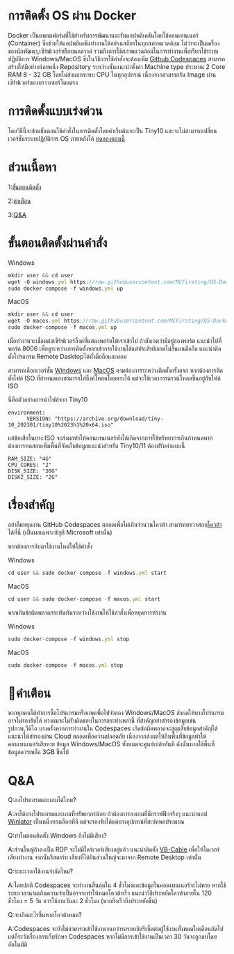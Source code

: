 # การติดตั้ง OS ผ่าน Docker
Docker เป็นแพลตฟอร์มที่ใช้สำหรับการพัฒนาและรันแอปพลิเคชันโดยใช้คอนเทนเนอร์ (Container) ซึ่งช่วยให้แอปพลิเคชันทำงานได้อย่างเสถียรในทุกสภาพแวดล้อม ไม่ว่าจะเป็นเครื่องของนักพัฒนา,เซิร์ฟเวอร์หรือบนคลาวด์ รวมถึงการใช้สภาพแวดล้อมในการทำงานเพื่อเรียกใช้ระบบปฏิบัติการ Windows/MacOS ซึ่งในวิธีการใช้คำสั่งจะต้องเพิ่ม [Github Codespaces](https://github.com/codespaces) สามารถสร้างให้มีอย่างน้อยหนึ่ง Repository ระหว่างนั้นแนะนำตั้งค่า Machine type ประมาณ 2 Core RAM 8 - 32 GB โดยไม่ส่งผลกระทบ CPU ในทุกอุปกรณ์ เนื่องจากสามารถรัน Image ผ่านเซิร์ฟเวอร์ของบราวเซอร์โดยตรง

# การติดตั้งแบบเร่งด่วน
โดยวิธีนี้จะข้ามขั้นตอนใช้คำสั่งในการติดตั้งโดยค่าเริ่มต้นจะเป็น Tiny10 และจะไม่สามารถเปลี่ยนเวอร์ชั่นระบบปฏิบัติการ​ OS​ ภายหลังได้​ [ทดลองตอนนี้](https://github.com/codespaces/new?skip_quickstart=true&machine=basicLinux32gb&repo=938533072&ref=main&devcontainer_path=.devcontainer.json)​

# ส่วนเนื้อหา
1:[ขั้นตอนติดตั้ง](https://github.com/MCFirsting/Windows-Docker-Install-TH/tree/main?tab=readme-ov-file#%E0%B8%82%E0%B8%B1%E0%B9%89%E0%B8%99%E0%B8%95%E0%B8%AD%E0%B8%99%E0%B8%95%E0%B8%B4%E0%B8%94%E0%B8%95%E0%B8%B1%E0%B9%89%E0%B8%87%E0%B8%9C%E0%B9%88%E0%B8%B2%E0%B8%99%E0%B8%84%E0%B8%B3%E0%B8%AA%E0%B8%B1%E0%B9%88%E0%B8%87)

2:[คำเตือน](https://github.com/MCFirsting/Windows-Docker-Install-TH/tree/main?tab=readme-ov-file#%E0%B8%84%E0%B8%B3%E0%B9%80%E0%B8%95%E0%B8%B7%E0%B8%AD%E0%B8%99)

3:[Q&A](https://github.com/MCFirsting/Windows-Docker-Install-TH/tree/main?tab=readme-ov-file#qa)

# ขั้นตอนติดตั้งผ่านคำสั่ง
Windows
```js
mkdir user && cd user
wget -O windows.yml https://raw.githubusercontent.com/MCFirsting/OS-Docker-Install-TH/refs/heads/main/windows.yml
sudo docker-compose -f windows.yml up
```
MacOS
```js
mkdir user && cd user
wget -O macos.yml https://raw.githubusercontent.com/MCFirsting/OS-Docker-Install-TH/refs/heads/main/macos.yml
sudo docker-compose -f macos.yml up
```
เมื่อทำงานจะเชื่อมต่อเซิร์ฟเวอร์ลิ้งค์ที่แสดงพอร์ตให้เราเข้าไป​ ถ้าสังเกตว่ามีอยู่สองพอร์ต แนะนำไปที่พอร์ต 8006 เพื่อดูระหว่างการติดตั้ง​ หากเข้าการใช้งานได้แต่ประสิทธิภาพไม่ลื่นบนมือถือ
แนะนำติดตั้งโปรแกรม​​ Remote​ Dasktop​​ ได้ทั้งมือถือและคอม

สามารถเลือกเวอร์ชั่น [Windows](https://github.com/dockur/windows/?tab=readme-ov-file#how-do-i-select-the-windows-version) และ [MacOS](https://github.com/dockur/macos?tab=readme-ov-file#how-do-i-select-the-macos-version) ตามต้องการระหว่างติดตั้งครั้งแรก หากต้องการติดตั้งไฟล์ ISO ที่กำหนดเองสามารถใส่ลิ้งค์โหลดโดยตรงได้ แต่จะใช้เวลาการดาวน์โหลดขึ้นอยู่กับไฟล์ ISO

นี่คือตัวอย่างการนำไฟล์จาก Tiny10
```
environment:
      VERSION: "https://archive.org/download/tiny-10_202301/tiny10%2023h1%20x64.iso"
```
แต่​ข้อ​เสีย​ในบาง​ ISO จะ​ส่งผลทำ​ไห้​คอนเทนเนอร์​พังได้​​เกิด​จาก​การใช้​ทรัพยากรเกินกำหนด​ หากต้องการทดสอบเพิ่มพื้นที่จัดเก็บข้อมูล​แนะนำ​สำหรับ​ Tiny10/11 ต้อง​ปรับ​ค่า​แบบนี้
```
RAM_SIZE: "4G"
CPU_CORES: "2"
DISK_SIZE: "30G"
DISK2_SIZE: "2G"
```

# เรื่องสำคัญ
อย่าลืมหยุดงาน GitHub Codespaces ตลอดเพื่อไม่เกินจำนวนโควต้า
สามารถตรวจสอบ[โควต้า](https://github.com/settings/billing/summary)ได้ที่นี่ (เป็นผลเฉพาะบัญชี Microsoft เท่านั้น)

หากต้องการลับมาใช้งานไหม่ให้ใช้คำสั่ง

Windows
```js
cd user && sudo docker-compose -f windows.yml start
```
MacOS
```js
cd user && sudo docker-compose -f macos.yml start
```


หากเกิดข้อผิดพลาดกระทันหันระหว่างใช้งานไห้ใช้คำสั่งเพื่อหยุดการทำงาน

Windows
```js
sudo docker-compose -f windows.yml stop
```
MacOS
```js
sudo docker-compose -f macos.yml stop
```

# 🚫คำเตือน
หากทุกคนได้ทำการซื้อโปรแกรมหรือเกมเพื่อไปจำลอง Windows/MacOS ส่งผลให้บางโปรแกรมอาจไม่รองรับได้ ทางผมจะไม่รับผิดชอบในการกระทำเหล่านี้ ที่สำคัญอย่าสำรองข้อมูลเช่น รูปภาพ,วีดีโอ บางครั้งหากการทำงานใน Codespaces เกิดข้อผิดพลาดจะสูญเสียข้อมูลสำคัญได้ แนะนำไห้สำรองผ่าน Cloud ตลอดเพื่อความปลอดภัย เนื่องจากส่งผลให้กินพื้นที่ข้อมูลทำให้คอนเทนเนอร์เสียหาย ข้อมูล Windows/MacOS ทั้งหมดจะศูนย์เปล่าทันที ดังนั้นหากใช้พื้นที่ข้อมูลควรเหลือ 3GB ขึ้นไป

# Q&A
Q:ลงโปรแกรมและเกมได้ไหม?

A:ลงได้บางโปรแกรมและเกมที่ทรัพยากรน้อย ถ้าต้องการลงเกมที่มีกราฟฟิกจริงๆ แนะนำแอป [Winlator](https://github.com/brunodev85/Winlator/releases) เป็นหนึ่งทางเลือกที่ดี แต่จะรองรับได้แค่บางอุปกรณ์ที่สเปคพอประมาณ

Q:ทำไมตอนติดตั้ง Windows ถึงไม่มีเสียง?

A:ส่วนใหญ่ถ้าลงเป็น RDP จะไม่มีไดร์เวอร์เสียงอยู่แล้ว แนะนำติดตั้ง [VB-Cable](https://vb-audio.com/Cable/index.htm) เพื่อให้ไดเวอร์เสียงทำงาน จากนั้นรีสตาร์ท เสียงที่ได้ยินส่วนใหญ่จะมาจาก Remote Desktop เท่านั้น

Q:ระยะเวลาใช้งานจำกัดไหม?

A:โดยปกติ Codespaces จะทำงานสิ้นสุดใน 4 ชั่วโมงและข้อมูลในคอนเทนเนอร์จะไม่หาย หากใช้ระยะเวลานานเกินความจำเป็นอาจจะทำให้หมดโควต้าเร็ว แนะนำวิธีประหยัดโควต้าภายใน 120 ชั่วโมง = 5 วัน ควรใช้งานวันละ 2 ชั่วโมง (หากยิ่งเร็วยิ่งประหยัดขึ้น)

Q:จะเกิดอะไรขึ้นหากโควต้าหมด?

A:Codespaces จะยังไม่สามารถเข้าใช้งานจนกว่ารอรอบบิลรีเซ็ตต่อผู้ใช้งานทั้งหมดในเดือนถัดไป แต่ก็ระวังเรื่องการเก็บรักษา Codespaces หากไม่มีการเข้าใช้งานเป็นเวลา 30 วันจะถูกลบโดยอัตโนมัติ
